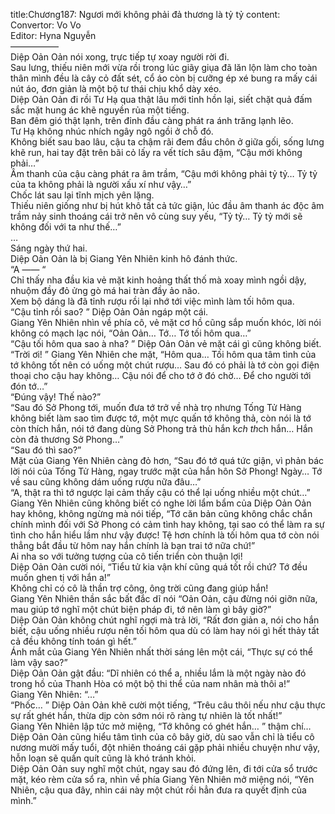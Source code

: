 title:Chương187: Ngươi mới không phải đả thương là tỷ tỷ
content:
Convertor: Vo Vo<br>Editor: Hyna Nguyễn<br>—————–<br>Diệp Oản Oản nói xong, trực tiếp tự xoay người rời đi.<br>Sau lưng, thiếu niên mới vừa rồi trong lúc giãy giụa đã lăn lộn làm cho toàn thân mình đều là cây cỏ đất sét, cổ áo còn bị cưỡng ép xé bung ra mấy cái nút áo, đơn giản là một bộ tư thái chịu khổ dày xéo.<br>Diệp Oản Oản đi rồi Tư Hạ qua thật lâu mới tỉnh hồn lại, siết chặt quả đấm sắc mặt hung ác khẽ nguyền rủa một tiếng.<br>Ban đêm gió thật lạnh, trên đỉnh đầu càng phát ra ánh trăng lạnh lẽo.<br>Tư Hạ không nhúc nhích ngây ngô ngồi ở chỗ đó.<br>Không biết sau bao lâu, cậu ta chậm rãi đem đầu chôn ở giữa gối, sống lưng khẽ run, hai tay đặt trên bãi cỏ lấy ra vết tích sâu đậm, “Cậu mới không phải…”<br>Âm thanh của cậu càng phát ra âm trầm, “Cậu mới không phải tỷ tỷ… Tỷ tỷ của ta không phải là người xấu xí như vậy…”<br>Chốc lát sau lại tĩnh mịch yên lặng.<br>Thiếu niên giống như bị hút khô tất cả tức giận, lúc đầu âm thanh ác độc âm trầm nảy sinh thoáng cái trở nên vô cùng suy yếu, “Tỷ tỷ… Tỷ tỷ mới sẽ không đối với ta như thế…”<br>…<br>Sáng ngày thứ hai.<br>Diệp Oản Oản là bị Giang Yên Nhiên kinh hô đánh thức.<br>“A —— “<br>Chỉ thấy nha đầu kia vẻ mặt kinh hoảng thất thố mà xoay mình ngồi dậy, nhuộm đầy đỏ ửng gò má hai tràn đầy ảo não.<br>Xem bộ dáng là đã tỉnh rượu rồi lại nhớ tới việc mình làm tối hôm qua.<br>“Cậu tỉnh rồi sao? ” Diệp Oản Oản ngáp một cái.<br>Giang Yên Nhiên nhìn về phía cô, vẻ mặt cơ hồ cũng sắp muốn khóc, lời nói không có mạch lạc nói, “Oản Oản… Tớ… Tớ tối hôm qua…”<br>“Cậu tối hôm qua sao à nha? ” Diệp Oản Oản vẻ mặt cái gì cũng không biết.<br>“Trời ơi! ” Giang Yên Nhiên che mặt, “Hôm qua… Tối hôm qua tâm tình của tớ không tốt nên có uống một chút rượu… Sau đó có phải là tớ còn gọi điện thoại cho cậu hay không… Cậu nói để cho tớ ở đó chờ… Để cho người tới đón tớ…”<br>“Đúng vậy! Thế nào?”<br>“Sau đó Sở Phong tới, muốn đưa tớ trở về nhà trọ nhưng Tống Tử Hàng không biết làm sao tìm được tớ, một mực quấn tớ không thả, còn nói là tớ còn thích hắn, nói tớ đang dùng Sở Phong trả thù hắn k*ch th*ch hắn… Hắn còn đả thương Sở Phong…”<br>“Sau đó thì sao?”<br>Mặt của Giang Yên Nhiên càng đỏ hơn, “Sau đó tớ quá tức giận, vì phản bác lời nói của Tống Tử Hàng, ngay trước mặt của hắn hôn Sở Phong! Ngày… Tớ về sau cũng không dám uống rượu nữa đâu…”<br>“A, thật ra thì tớ ngược lại cảm thấy cậu có thể lại uống nhiều một chút…”<br>Giang Yên Nhiên cũng không biết có nghe lời lẩm bẩm của Diệp Oản Oản hay không, không ngừng mà nói tiếp, “Tớ căn bản cũng không chắc chắn chính mình đối với Sở Phong có cảm tình hay không, tại sao có thể làm ra sự tình cho hắn hiểu lầm như vậy được! Tệ hơn chính là tối hôm qua tớ còn nói thẳng bắt đầu từ hôm nay hắn chính là bạn trai tớ nữa chứ!”<br>Ai nha so với tưởng tượng của cô tiến triển còn thuận lợi!<br>Diệp Oản Oản cười nói, “Tiểu tử kia vận khí cũng quá tốt rồi chứ? Tớ đều muốn ghen tị với hắn a!”<br>Không chỉ có cô là thần trợ công, ông trời cũng đang giúp hắn!<br>Giang Yên Nhiên thần sắc bất đắc dĩ nói “Oản Oản, cậu đừng nói giỡn nữa, mau giúp tớ nghĩ một chút biện pháp đi, tớ nên làm gì bây giờ?”<br>Diệp Oản Oản không chút nghĩ ngợi mà trả lời, “Rất đơn giản a, nói cho hắn biết, cậu uống nhiều rượu nên tối hôm qua dù có làm hay nói gì hết thảy tất cả đều không tính toán gì hết.”<br>Ánh mắt của Giang Yên Nhiên nhất thời sáng lên một cái, “Thực sự có thể làm vậy sao?”<br>Diệp Oản Oản gật đầu: “Dĩ nhiên có thể a, nhiều lắm là một ngày nào đó trong hồ của Thanh Hòa có một bộ thi thể của nam nhân mà thôi a!”<br>Giang Yên Nhiên: “…”<br>“Phốc… ” Diệp Oản Oản khẽ cười một tiếng, “Trêu câu thôi nếu như cậu thực sự rất ghét hắn, thừa dịp còn sớm nói rõ ràng tự nhiên là tốt nhất!”<br>Giang Yên Nhiên lập tức mở miệng, “Tớ không có ghét hắn… ” thậm chí…<br>Diệp Oản Oản cũng hiểu tâm tình của cô bây giờ, dù sao vẫn chỉ là tiểu cô nương mười mấy tuổi, đột nhiên thoáng cái gặp phải nhiều chuyện như vậy, hỗn loạn sẽ quấn quít cũng là khó tránh khỏi.<br>Diệp Oản Oản suy nghĩ một chút, ngay sau đó đứng lên, đi tới cửa sổ trước mặt, kéo rèm cửa sổ ra, nhìn về phía Giang Yên Nhiên mở miệng nói, “Yên Nhiên, cậu qua đây, nhìn cái này một chút rồi hẳn đưa ra quyết định của mình.”